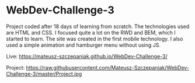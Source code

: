 # WebDev-Challenge-3

Project coded after 18 days of learning from scratch. The technologies used are HTML and CSS. I focused quite a lot on the RWD and BEM, which I started to learn. The site was created in the first mobile technology. I also used a simple animation and hamburger menu without using JS.

Live: https://mateusz-szczepaniak.github.io/WebDev-Challenge-3/

Project: https://raw.githubusercontent.com/Mateusz-Szczepaniak/WebDev-Challenge-3/master/Project.jpg
